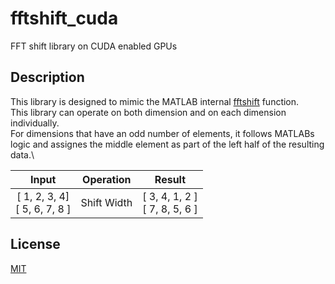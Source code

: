 # fftshift_cuda
FFT shift library on CUDA enabled GPUs

## Description
This library is designed to mimic the MATLAB internal [fftshift](https://www.mathworks.com/help/matlab/ref/fftshift.html) function.\
This library can operate on both dimension and on each dimension individually.\
For dimensions that have an odd number of elements, it follows MATLABs logic and assignes the middle element as part of the left half of the resulting data.\

| Input        | Operation   | Result      |
|:------------:|:-----------:|:-----------:|
| [ 1, 2, 3, 4]<br />[ 5, 6, 7, 8 ] | Shift Width | [ 3, 4, 1, 2 ]<br />[ 7, 8, 5, 6 ] |

## License
[MIT](https://choosealicense.com/licenses/mit/)
